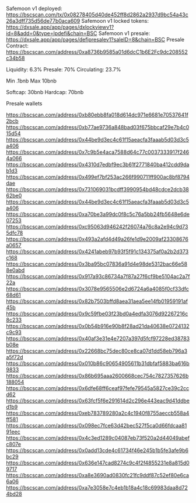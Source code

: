 Safemoon v1 deployed: https://bscscan.com/tx/0x08278405d40de452ff8d2862a2937d9bc54a43c26a3dff735d56de77b0aca609
Safemoon v1 locked tokens: https://dxsale.app/app/pages/dxlockviewv1?id=8&add=0&type=lpdefi&chain=BSC
Safemoon v1 presale: https://dxsale.app/app/pages/defipresalev1?saleID=8&chain=BSC
Presale Contract: https://bscscan.com/address/0xa8736b9585a01d6dcC1b6E2Fc9dc208552c34b58

Liquidity: 6.3%
Presale: 70%
Circulating: 23.7%

Min .1bnb
Max 10bnb

Softcap: 30bnb
Hardcap: 70bnb

Presale wallets

https://bscscan.com/address/0xb80ebb8fa018d614dc971e6681e70537641f2bcb
https://bscscan.com/address/0xb77ae9736a848bad03f675bbcaf29e7b4c015d54
https://bscscan.com/address/0x44be9d3ec4c61f15aeacfa3faaab5d03d3c5a406
https://bscscan.com/address/0x7c9b5e4aca7588d64c77c0037333917f2464a066
https://bscscan.com/address/0x4310d7edbf9ec3b61f2771840ba412cdd9dab1d3
https://bscscan.com/address/0x499ef7bf253ac266f990711ff900ac8bf8794dae
https://bscscan.com/address/0x731069031bcdff3990954bd48cdce2dcb3862be0
https://bscscan.com/address/0x44be9d3ec4c61f15aeacfa3faaab5d03d3c5a406
https://bscscan.com/address/0xa70be3a99dc0f8c5c76a5bb24fb5648e6de07253
https://bscscan.com/address/0xc95063d946242f26074a76c8a2e94c9d735dfc78
https://bscscan.com/address/0x493a2afd4d49a26fe1d9e2009af23308676a0657
https://bscscan.com/address/0x4241abeb97b93f5f91c134375af0a2b2d373c168
https://bscscan.com/address/0x3ba95bc07836a91d4e98de5312bac66e588e0abd
https://bscscan.com/address/0x917a93c86734a7f87a27f6cf9be5104ac2a7f22a
https://bscscan.com/address/0x3078e9565506e2d6724a6a4085f0cf33dfc68d61
https://bscscan.com/address/0x82b7503bffd8aea31aea5ee14fb01959191af45b
https://bscscan.com/address/0x9c59fbe03f23bd0a4edfa3076d92267216c8c233
https://bscscan.com/address/0x0b54b916e90b8f28ad21da40638e0724132c9c93
https://bscscan.com/address/0x40af3e31e4e7207a397d5fcf97228ed38783b08e
https://bscscan.com/address/0x22668bc75dec80ce8ca07d1dd58eb796a3a5f72d
https://bscscan.com/address/0x010b86c90654905611b31dbfaf5883ba616b9833
https://bscscan.com/address/0x86b695aaa2600668cec754c7827357626b188054
https://bscscan.com/address/0x6dfe68ff6ceaf97fefe79545a5827ce39c2ccd62
https://bscscan.com/address/0x63fcf5f6e291614d2c296e443eac9d41ddbed1b9
https://bscscan.com/address/0xeb783789280a2c4c1940f8755aeccb558a4ff581
https://bscscan.com/address/0x098ec7fce63d42bec527f5ca0d66fdcaa8191eec
https://bscscan.com/address/0x4c3ed1289c04087eb73f520a2d44049abefc807e
https://bscscan.com/address/0x0add13cde4c61734f46e245b1b5fe3afe9b6bc29
https://bscscan.com/address/0x636e147cad8274c9c4f2f4855231e8a815d09717
https://bscscan.com/address/0xa8e3690ad0830fc21fc9ddf87c52ef80e6ca6a06
https://bscscan.com/address/0xa7e3058e7c4eb1b18a4c18c69983daa8d724bd28
